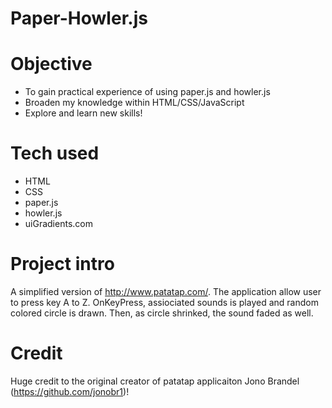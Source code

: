 # Paper-Howler.js

# Objective
- To gain practical experience of using paper.js and howler.js
- Broaden my knowledge within HTML/CSS/JavaScript
- Explore and learn new skills!

# Tech used
* HTML
* CSS
* paper.js
* howler.js
* uiGradients.com

# Project intro
A simplified version of http://www.patatap.com/. The application allow user to press key A to Z. OnKeyPress, assiociated sounds is played and random colored circle is drawn. Then, as circle shrinked, the sound faded as well. 

# Credit
Huge credit to the original creator of patatap applicaiton Jono Brandel (https://github.com/jonobr1)! 
